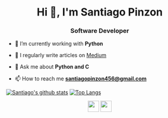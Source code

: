 <h1 align="center">Hi 👋, I'm Santiago Pinzon</h1>
<h3 align="center">Software Developer</h3>

- 🌱 I’m currently working with **Python**

- 📝 I regularly write articles on [Medium](https://medium.com/@santiagopinzond)

- 💬 Ask me about **Python and C**

- 📫 How to reach me **santiagopinzon456@gmail.com**

[![Santiago's github stats](https://github-readme-stats.vercel.app/api?username=santiagopinzonD&show_icons=true&bg_color=071A2C&text_color=FFFFFF)](https://github.com/anuraghazra/github-readme-stats)
[![Top Langs](https://github-readme-stats.vercel.app/api/top-langs/?username=santiagopinzonD&bg_color=071A2C&text_color=FFFFFF)](https://github.com/anuraghazra/github-readme-stats)
<p align="left">

<p align="center">
<a href="https://twitter.com/santiagopinzonD" target="blank"><img align="center" src="https://cdn.jsdelivr.net/npm/simple-icons@3.0.1/icons/twitter.svg" height="30" width="30" /></a>
<a href="https://www.linkedin.com/in/santiagopinzond/" target="blank"><img align="center" src="https://cdn.jsdelivr.net/npm/simple-icons@3.0.1/icons/linkedin.svg" height="30" width="30" /></a>
</p>

